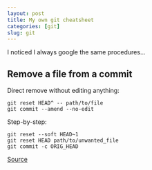 ```yaml
---
layout: post
title: My own git cheatsheet
categories: [git]
slug: git
---
```


I noticed I always google the same procedures...

## Remove a file from a commit

Direct remove without editing anything:

```
git reset HEAD^ -- path/to/file
git commit --amend --no-edit
```

Step-by-step:

```
git reset --soft HEAD~1
git reset HEAD path/to/unwanted_file
git commit -c ORIG_HEAD
```
[Source](https://stackoverflow.com/questions/12481639/remove-files-from-git-commit)
